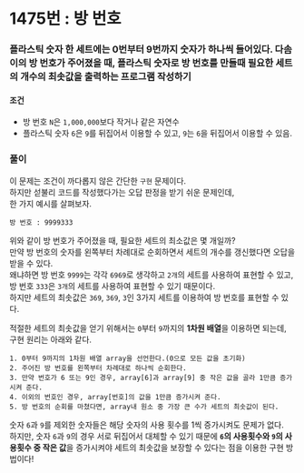 # 1475번 : 방 번호
### 플라스틱 숫자 한 세트에는 0번부터 9번까지 숫자가 하나씩 들어있다. 다솜이의 방 번호가 주어졌을 때, 플라스틱 숫자로 방 번호를 만들때 필요한 세트의 개수의 최솟값을 출력하는 프로그램 작성하기
#### 조건
- 방 번호 `N`은 `1,000,000`보다 작거나 같은 자연수
- 플라스틱 숫자 `6`은 `9`를 뒤집어서 이용할 수 있고, `9`는 `6`을 뒤집어서 이용할 수 있음.
### 풀이
이 문제는 조건이 까다롭지 않은 간단한 `구현` 문제이다.  
하지만 섣불리 코드를 작성했다가는 오답 판정을 받기 쉬운 문제인데,  
한 가지 예시를 살펴보자.  
```
방 번호 : 9999333
```
위와 같이 방 번호가 주어졌을 때, 필요한 세트의 최소값은 몇 개일까?  
만약 방 번호의 숫자를 왼쪽부터 차례대로 순회하면서 세트의 개수를 갱신했다면 오답을 받을 수 있다.  
왜냐하면 방 번호 `9999`는 각각 `6969`로 생각하고 `2개`의 세트를 사용하여 표현할 수 있고, 방 번호 `333`은 `3개`의 세트를 사용하여 표현할 수 있기 때문이다.  
하지만 세트의 최솟값은 `369`, `369`, `3`인 3가지 세트를 이용하여 방 번호를 표현할 수 있다.  

적절한 세트의 최솟값을 얻기 위해서는 `0`부터 `9`까지의 **1차원 배열**을 이용하면 되는데,  
구현 원리는 아래와 같다.  
```
1. 0부터 9까지의 1차원 배열 array을 선언한다.(0으로 모든 값을 초기화)
2. 주어진 방 번호를 왼쪽부터 차례대로 하나씩 순회한다.
3. 만약 번호가 6 또는 9인 경우, array[6]과 array[9] 중 작은 값을 골라 1만큼 증가시켜 준다.
4. 이외의 번호인 경우, array[번호]의 값을 1만큼 증가시켜 준다.
5. 방 번호의 순회를 마쳤다면, array내 원소 중 가장 큰 수가 세트의 최솟값이 된다.
```
숫자 `6`과 `9`를 제외한 숫자들은 해당 숫자의 사용 횟수를 1씩 증가시켜도 문제가 없다.  
하지만, 숫자 `6`과 `9`의 경우 서로 뒤집어서 대체할 수 있기 때문에 **`6`의 사용횟수와 `9`의 사용횟수 중 작은 값**을 증가시켜야 세트의 최솟값을 보장할 수 있다는 점을 이용한 구현 방법이다!